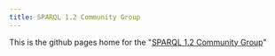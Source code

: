 ```yaml
---
title: SPARQL 1.2 Community Group
---
```

This is the github pages home for the "[SPARQL 1.2 Community Group](https://www.w3.org/community/sparql-12/)"
